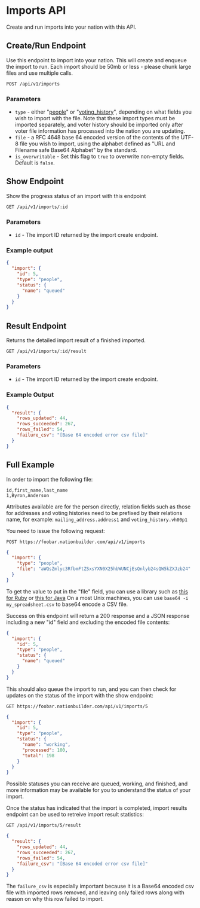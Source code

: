 Imports API
===========
Create and run imports into your nation with this API.

Create/Run Endpoint
-------------------

Use this endpoint to import into your nation. This will
create and enqueue the import to run. Each import should be 50mb or less - please chunk large files and use multiple calls.

```
POST /api/v1/imports
```

### Parameters

* `type` - either "[people](http://nationbuilder.com/how_do_i_import_my_custom_voter_file)" or "[voting_history](http://nationbuilder.com/how_do_i_import_custom_voter_history)", depending on what fields you wish to import with the file. Note that these import types must be imported separately, and voter history should be imported only after voter file information has processed into the nation you are updating.
* `file` - a RFC 4648 base 64 encoded version of the contents of the UTF-8 file you wish to import, using the alphabet defined as "URL and Filename safe Base64 Alphabet" by the standard.
* `is_overwritable` - Set this flag to `true` to overwrite non-empty fields. Default is `false`.

Show Endpoint
-------------

Show the progress status of an import with this endpoint

```
GET /api/v1/imports/:id
```

### Parameters

* `id` - The import ID returned by the import create endpoint.

### Example output

```json
{
  "import": {
    "id": 5,
    "type": "people",
    "status": {
      "name": "queued"
    }
  }
}
```

Result Endpoint
---------------

Returns the detailed import result of a finished imported.

```
GET /api/v1/imports/:id/result
```

### Parameters

* `id` - The import ID returned by the import create endpoint.

### Example Output

```json
{
  "result": {
    "rows_updated": 44,
    "rows_succeeded": 267,
    "rows_failed": 54,
    "failure_csv": "[Base 64 encoded error csv file]"
  }
}
```

Full Example
------------

In order to import the following file:

```
id,first_name,last_name
1,Byron,Anderson
```

Attributes available are for the person directly, relation fields such as those for addresses and voting histories need to be prefixed by their relations name, for example: `mailing_address.address1` and `voting_history.vh00p1`

You need to issue the following request:

```
POST https://foobar.nationbuilder.com/api/v1/imports
```

```json
{
  "import": {
    "type": "people",
    "file": "aWQsZmlyc3RfbmFtZSxsYXN0X25hbWUNCjEsQnlyb24sQW5kZXJzb24"
  }
}
```

To get the value to put in the "file" field, you can use a library such as [this for Ruby](http://ruby-doc.org/stdlib-2.0/libdoc/base64/rdoc/Base64.html) or [this for Java](http://download.java.net/jdk8/docs/api/java/util/Base64.html) On a most Unix machines, you can use `base64 -i my_spreadsheet.csv` to base64 encode a CSV file.

Success on this endpoint will return a 200 response and a JSON response including a new "id" field and excluding the encoded file contents:

```json
{
  "import": {
    "id": 5,
    "type": "people",
    "status": {
      "name": "queued"
    }
  }
}
```

This should also queue the import to run, and you can then check for updates on the status of the import with the show endpoint:

```
GET https://foobar.nationbuilder.com/api/v1/imports/5
```

```json
{
  "import": {
    "id": 5,
    "type": "people",
    "status": {
      "name": "working",
      "processed": 100,
      "total": 198
    }
  }
}
```

Possible statuses you can receive are queued, working, and finished, and more information may be available for you to understand the status of your import.

Once the status has indicated that the import is completed, import results endpoint can be used to retreive import result statistics:

```
GET /api/v1/imports/5/result
```

```json
{
  "result": {
    "rows_updated": 44,
    "rows_succeeded": 267,
    "rows_failed": 54,
    "failure_csv": "[Base 64 encoded error csv file]"
  }
}
```
The `failure_csv` is especially important because it is a Base64 encoded csv file with imported rows removed, and leaving only failed rows along with reason on why this row failed to import.
